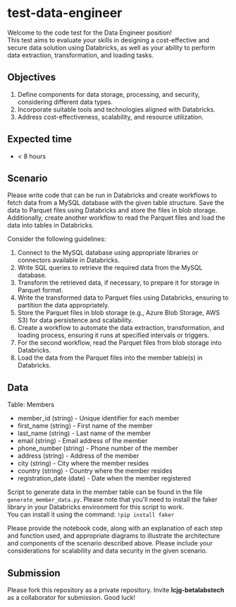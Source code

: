 # test-data-engineer

Welcome to the code test for the Data Engineer position!  
  This test aims to evaluate your skills in designing a cost-effective and secure data solution using Databricks, as well as your ability to perform data extraction, transformation, and loading tasks.

## Objectives

1. Define components for data storage, processing, and security, considering different data types.
1. Incorporate suitable tools and technologies aligned with Databricks.
1. Address cost-effectiveness, scalability, and resource utilization.

## Expected time

- < 8 hours

## Scenario

Please write code that can be run in Databricks and create workflows to fetch data from a MySQL database with the given table structure.
  Save the data to Parquet files using Databricks and store the files in blob storage.
  Additionally, create another workflow to read the Parquet files and load the data into tables in Databricks.
  
  Consider the following guidelines:

1. Connect to the MySQL database using appropriate libraries or connectors available in Databricks.
1. Write SQL queries to retrieve the required data from the MySQL database.
1. Transform the retrieved data, if necessary, to prepare it for storage in Parquet format.
1. Write the transformed data to Parquet files using Databricks, ensuring to partition the data appropriately.
1. Store the Parquet files in blob storage (e.g., Azure Blob Storage, AWS S3) for data persistence and scalability.
1. Create a workflow to automate the data extraction, transformation, and loading process, ensuring it runs at specified intervals or triggers.
1. For the second workflow, read the Parquet files from blob storage into Databricks.
1. Load the data from the Parquet files into the member table(s) in Databricks.

## Data

Table: Members

- member_id (string) - Unique identifier for each member
- first_name (string) - First name of the member
- last_name (string) - Last name of the member
- email (string) - Email address of the member
- phone_number (string) - Phone number of the member
- address (string) - Address of the member
- city (string) - City where the member resides
- country (string) - Country where the member resides
- registration_date (date) - Date when the member registered

Script to generate data in the member table can be found in the file `generate_member_data.py`.
  Please note that you'll need to install the faker library in your Databricks environment for this script to work.  
  You can install it using the command: `!pip install faker`

  Please provide the notebook code, along with an explanation of each step and function used, and appropriate diagrams to illustrate the architecture and components of the scenario described above.
  Please include your considerations for scalability and data security in the given scenario.  

## Submission

Please fork this repository as a private repository.
  Invite __lcjg-betalabstech__ as a collaborator for submission.
  Good luck!

